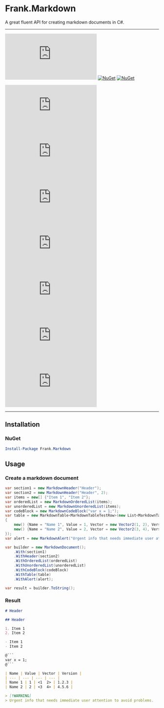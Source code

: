 # Frank.Markdown

A great fluent API for creating markdown documents in C#.

___
[![GitHub License](https://img.shields.io/github/license/frankhaugen/Frank.Markdown)](LICENSE)
[![NuGet](https://img.shields.io/nuget/v/Frank.Markdown.svg)](https://www.nuget.org/packages/Frank.Markdown)
[![NuGet](https://img.shields.io/nuget/dt/Frank.Markdown.svg)](https://www.nuget.org/packages/Frank.Markdown)

![GitHub contributors](https://img.shields.io/github/contributors/frankhaugen/Frank.Markdown)
![GitHub Release Date - Published_At](https://img.shields.io/github/release-date/frankhaugen/Frank.Markdown)
![GitHub last commit](https://img.shields.io/github/last-commit/frankhaugen/Frank.Markdown)
![GitHub commit activity](https://img.shields.io/github/commit-activity/m/frankhaugen/Frank.Markdown)
![GitHub pull requests](https://img.shields.io/github/issues-pr/frankhaugen/Frank.Markdown)
![GitHub issues](https://img.shields.io/github/issues/frankhaugen/Frank.Markdown)
![GitHub closed issues](https://img.shields.io/github/issues-closed/frankhaugen/Frank.Markdown)
___

## Installation

### NuGet

```powershell
Install-Package Frank.Markdown
```

## Usage

### Create a markdown document

```csharp
var section1 = new MarkdownHeader("Header");
var section2 = new MarkdownHeader("Header", 2);
var items = new[] {"Item 1", "Item 2"};
var orderedList = new MarkdownOrderedList(items);
var unorderedList = new MarkdownUnorderedList(items);
var codeBlock = new MarkdownCodeBlock("var x = 1;");
var table = new MarkdownTable<MarkdownTableTestRow>(new List<MarkdownTableTestRow>
{
    new() {Name = "Name 1", Value = 1, Vector = new Vector2(1, 2), Version = new Version(1, 2, 3)},
    new() {Name = "Name 2", Value = 2, Vector = new Vector2(3, 4), Version = new Version(4, 5, 6)}
});
var alert = new MarkdownAlert("Urgent info that needs immediate user attention to avoid problems.", MarkdownAlertLevel.Warning);

var builder = new MarkdownDocument();
    .With(section1)
    .WithHeader(section2)
    .WithOrderedList(orderedList)
    .WithUnorderedList(unorderedList)
    .WithCodeBlock(codeBlock)
    .WithTable(table)
    .WithAlert(alert);

var result = builder.ToString();
```

### Result

```markdown
# Header

## Header

1. Item 1
2. Item 2

- Item 1
- Item 2

@```
var x = 1;
@```

| Name | Value | Vector | Version |
| --- | --- | --- | --- |
| Name 1 | 1 | <1  2> | 1.2.3 |
| Name 2 | 2 | <3  4> | 4.5.6 |

> [!WARNING]
> Urgent info that needs immediate user attention to avoid problems.
```